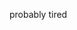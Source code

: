 probably tired

<!---
Ripetime/Ripetime is a ✨ special ✨ repository because its `README.md` (this file) appears on your GitHub profile.
You can click the Preview link to take a look at your changes.
--->
